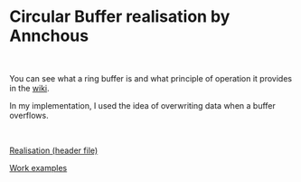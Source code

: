 <h1>Circular Buffer realisation by Annchous</h1>
<br>
<p>You can see what a ring buffer is and what principle of operation it provides in the <a href = "https://en.wikipedia.org/wiki/Circular_buffer#:~:text=A%20circular%20buffer%2C%20circular%20queue,easily%20to%20buffering%20data%20streams.">wiki</a>.
<br>
<p>In my implementation, I used the idea of ​​overwriting data when a buffer overflows.</p>
<br>
<p><a href = "https://github.com/annchous/ITMOProgrammingCPP/blob/master/lab7/CircularBuffer.h">Realisation (header file)</a></p>
<p><a href = "https://github.com/annchous/ITMOProgrammingCPP/blob/master/lab7/main.cpp">Work examples</a></p>
